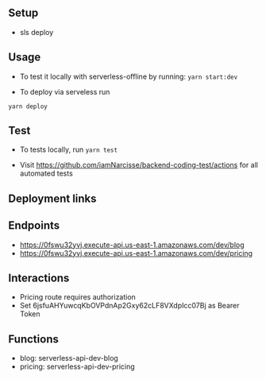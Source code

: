 ## Setup

- sls deploy

## Usage

- To test it locally with serverless-offline by running:
  `yarn start:dev`

- To deploy via serveless run

`yarn deploy`

## Test

- To tests locally, run `yarn test`

- Visit https://github.com/iamNarcisse/backend-coding-test/actions for all automated tests

## Deployment links

## Endpoints

- https://0fswu32yvj.execute-api.us-east-1.amazonaws.com/dev/blog
- https://0fswu32yvj.execute-api.us-east-1.amazonaws.com/dev/pricing

## Interactions

- Pricing route requires authorization
- Set 6jsfuAHYuwcqKbOVPdnAp2Gxy62cLF8VXdpIcc07Bj as Bearer Token

## Functions

- blog: serverless-api-dev-blog
- pricing: serverless-api-dev-pricing
